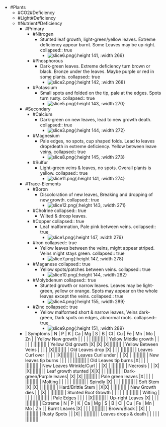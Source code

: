 - #Plants
	- #CO2#Deficiency
	- #Light#Deficiency
	- #Nutrient#Deficiency
		- #Primary
			- #Nitrogen
				- Stunted leaf growth, light-green/yellow leaves. Extreme deficiency appear burnt. Some Leaves may be up right.
				  collapsed:: true
					- ![slice6.png](../assets/slice6_1672610144042_0.png){:height 141, :width 266}
			- #Phosphorous
				- Dark-green leaves. Extreme deficiency turn brown or black. Bronze under the leaves. Maybe purple or red in some plants.
				  collapsed:: true
					- ![slice2.png](../assets/slice2_1672610160012_0.png){:height 142, :width 268}
			- #Potassium
				- Small spots and folded on the tip, pale at the edges. Spots turn rusty.
				  collapsed:: true
					- ![slice5.png](../assets/slice5_1672610166079_0.png){:height 143, :width 270}
		- #Secondary
			- #Calcium
				- Dark-green on new leaves, lead to new growth death.
				  collapsed:: true
					- ![slice3.png](../assets/slice3_1672610182703_0.png){:height 144, :width 272}
			- #Magnesium
				- Pale edges, no spots, cup shaped folds. Lead to leaves drop/death in extreme deficiency. Yellow between leave veins.
				  collapsed:: true
					- ![slice8.png](../assets/slice8_1672610191798_0.png){:height 145, :width 273}
			- #Sulfur
				- Light-green veins & leaves, no spots. Overall plants is yellow.
				  collapsed:: true
					- ![slice11.png](../assets/slice11_1672610200804_0.png){:height 141, :width 274}
		- #Trace-Elements
			- #Boron
				- Discoloration of new leaves, Breaking and dropping of new growth.
				  collapsed:: true
					- ![slice12.png](../assets/slice12_1672610207854_0.png){:height 143, :width 271}
			- #Cholrine
			  collapsed:: true
				- Wilted & droop leaves.
			- #Copper
			  collapsed:: true
				- Leaf malformation, Pale pink between veins.
				  collapsed:: true
					- ![slice1.png](../assets/slice1_1672610083579_0.png){:height 147, :width 276}
			- #Iron
			  collapsed:: true
				- Yellow leaves between the veins, might appear striped. Veins might stays green.
				  collapsed:: true
					- ![slice7.png](../assets/slice7_1672610220215_0.png){:height 147, :width 278}
			- #Maganese
			  collapsed:: true
				- Yellow spots/patches between veins.
				  collapsed:: true
					- ![slice10.png](../assets/slice10_1672610234961_0.png){:height 144, :width 282}
			- #Molybdenum
			  collapsed:: true
				- Stunted growth or narrow leaves. Leaves may be light-green, yellow or orange. Spots may appear on the whole leaves except the veins.
				  collapsed:: true
					- ![slice4.png](../assets/slice4_1672610243211_0.png){:height 155, :width 289}
			- #Zinc
			  collapsed:: true
				- Yellow malformed short & narrow leaves, Veins dark-green, Dark spots on edges, abnormal roots.
				  collapsed:: true
					- ![slice9.png](../assets/slice9_1672610253586_0.png){:height 151, :width 289}
		- | Symptoms | N | P | K | Ca | Mg | S | B | Cl | Cu | Fe | Mn | Mo | Zn |
		  | Yellow New growth       | | | | | |||||||||
		  | Yellow Middle growth    | | | | | |||||||||
		  | Yellow Old growth       |X| |X| |X|||||||||
		  | Yellow Between Veins    | | | | |X|||||||||
		  | Old Leaves drop         |X| | | | |||||||||
		  | Leaves Curl over        | | | | |X|||||||||
		  | Leaves Curl under       | | |X| | |||||||||
		  | New leaves tip burns    | | | | | |||||||||
		  | Old Leaves tip burns    |X| | | | |||||||||
		  | New Leaves Wrinkle/Curl | | |X| | |||||||||
		  | Necrosis                | | |X| |X|||||||||
		  | Leaf growth stunted     |X|X| | | |||||||||
		  | Dark-green/Purple leaves| |X| |X| |||||||||
		  | Pale green leaves       |X| | | | |||||||||
		  | Molting                 | | | | | |||||||||
		  | Spindly                 |X| | | | |||||||||
		  | Soft Stem               |X| |X| | |||||||||
		  | Hard/Brittle Stem       | |X|X| | |||||||||
		  | New Growth dies         | | |X| | |||||||||
		  | Stunted Root Growth     | | | | | |||||||||
		  | Wilting                 | | | | | |||||||||
		  | Pale Edges              | | | | |X|||||||||
		  | Up-right Leaves         |X| | | | |||||||||
		  | Extreme | N | P | K | Ca | Mg | S | B | Cl | Cu | Fe | Mn | Mo | Zn |
		  | Burnt Leaves            |X| | | | |||||||||
		  | Brown/Black             | |X| | | |||||||||
		  | Rusty Spots             | | |X| | |||||||||
		  | Leaves drops & death    | | | | | |||||||||